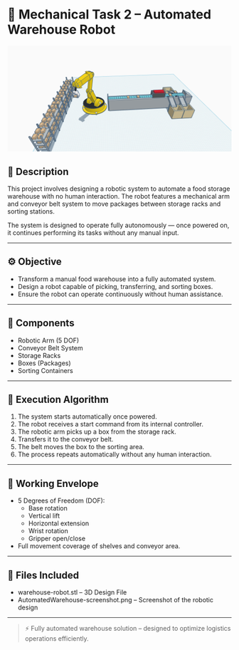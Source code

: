 # 🦾 Mechanical Task 2 – Automated Warehouse Robot

![project](AutomatedWarehouse-screenshot.png)

## 📝 Description
This project involves designing a robotic system to automate a food storage warehouse with no human interaction. The robot features a mechanical arm and conveyor belt system to move packages between storage racks and sorting stations.

The system is designed to operate fully autonomously — once powered on, it continues performing its tasks without any manual input.

---

## ⚙️ Objective
- Transform a manual food warehouse into a fully automated system.
- Design a robot capable of picking, transferring, and sorting boxes.
- Ensure the robot can operate continuously without human assistance.

---

## 🧱 Components
- Robotic Arm (5 DOF)
- Conveyor Belt System
- Storage Racks
- Boxes (Packages)
- Sorting Containers

---

## 🤖 Execution Algorithm
1. The system starts automatically once powered.
2. The robot receives a start command from its internal controller.
3. The robotic arm picks up a box from the storage rack.
4. Transfers it to the conveyor belt.
5. The belt moves the box to the sorting area.
6. The process repeats automatically without any human interaction.

---

## 🔄 Working Envelope
- 5 Degrees of Freedom (DOF):
  - Base rotation
  - Vertical lift
  - Horizontal extension
  - Wrist rotation
  - Gripper open/close
- Full movement coverage of shelves and conveyor area.

---

## 📂 Files Included
- warehouse-robot.stl – 3D Design File
- AutomatedWarehouse-screenshot.png – Screenshot of the robotic design

---

> ⚡️ Fully automated warehouse solution – designed to optimize logistics operations efficiently.
